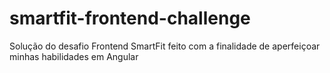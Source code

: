 # smartfit-frontend-challenge
Solução do desafio Frontend SmartFit feito com a finalidade de aperfeiçoar minhas habilidades em Angular
